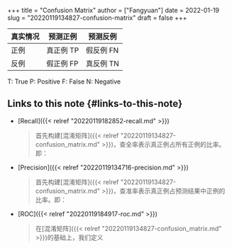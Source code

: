 +++
title = "Confusion Matrix"
author = ["Fangyuan"]
date = 2022-01-19
slug = "20220119134827-confusion-matrix"
draft = false
+++

| 真实情况 | 预测正例 | 预测反例 |
|------|------|------|
| 正例 | 真正例 TP | 假反例 FN |
| 反例 | 假正例 FP | 真反例 TN |

T: True
P: Positive
F: False
N: Negative


## Links to this note {#links-to-this-note}

-   [Recall]({{< relref "20220119182852-recall.md" >}})

    > 首先构建[混淆矩阵]({{< relref "20220119134827-confusion_matrix.md" >}})，查全率表示真正例占所有正例的比率。即：
-   [Precision]({{< relref "20220119134716-precision.md" >}})

    > 首先构建[混淆矩阵]({{< relref "20220119134827-confusion_matrix.md" >}})，查准率表示真正例占预测结果中正例的比率。即：
-   [ROC]({{< relref "20220119184917-roc.md" >}})

    > 在[混淆矩阵]({{< relref "20220119134827-confusion_matrix.md" >}})的基础上，我们定义

